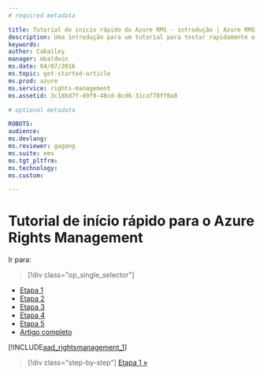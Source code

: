```yaml
---
# required metadata

title: Tutorial de início rápido do Azure RMS - introdução | Azure RMS
description: Uma introdução para um tutorial para testar rapidamente o Microsoft Azure Rights Management para sua organização em apenas 5 etapas que devem levar menos de 15 minutos.
keywords:
author: Cabailey
manager: mbaldwin
ms.date: 04/07/2016
ms.topic: get-started-article
ms.prod: azure
ms.service: rights-management
ms.assetid: 3c18bd7f-d9f9-48cd-8cd6-31caf78ff0a8

# optional metadata

ROBOTS: 
audience:
ms.devlang:
ms.reviewer: gagang
ms.suite: ems
ms.tgt_pltfrm:
ms.technology:
ms.custom:

---
```



# Tutorial de início rápido para o Azure Rights Management

Ir para: 
> [!div class="op_single_selector"]
- [Etapa 1](tutorial-step1.md)
- [Etapa 2](tutorial-step2.md)
- [Etapa 3](tutorial-step3.md)
- [Etapa 4](tutorial-step4.md)
- [Etapa 5](tutorial-step5.md)
- [Artigo completo](rms-quickstart.md)

[!INCLUDE[aad_rightsmanagement_1](../includes/rms-quickstart-intro-include.md)] 

>[!div class="step-by-step"]
[Etapa 1 »](tutorial-step1.md)

<!--HONumber=Apr16_HO3-->



